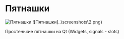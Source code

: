 # Пятнашки

![Пятнашки](..\screenshots\1.png)
![Пятнашки]..\screenshots\2.png)

Простенькие пятнашки на Qt (Widgets, signals - slots)
